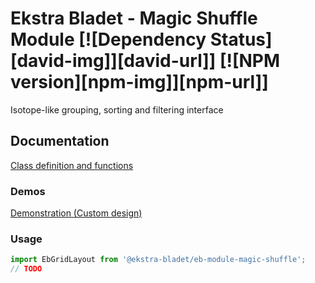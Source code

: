 # Ekstra Bladet - Magic Shuffle Module [![Dependency Status][david-img]][david-url]] [![NPM version][npm-img]][npm-url]]

Isotope-like grouping, sorting and filtering interface

## Documentation

[Class definition and functions](doc/classes/_index_.ebgridlayout.md)

### Demos

[Demonstration (Custom design)](https://interactive.ekstrabladet.dk/2018/olsenbandentools/dist/index.html)

### Usage

```javascript
import EbGridLayout from '@ekstra-bladet/eb-module-magic-shuffle';
// TODO
```